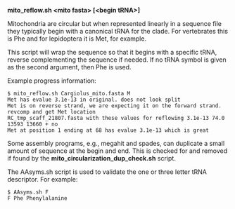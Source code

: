 
**mito_reflow.sh \<mito fasta\>  [\<begin tRNA\>]**

Mitochondria are circular but when represented linearly in a sequence file they typically begin with a canonical tRNA for the clade.
For vertebrates this is Phe and for lepidoptera it is Met, for example.

This script will wrap the sequence so that it begins with a specific tRNA, reverse complementing the sequence if needed.
If no tRNA symbol is given as the second argument, then Phe is used.

Example progress information:
```
$ mito_reflow.sh Cargiolus_mito.fasta M
Met has evalue 3.1e-13 in original. does not look split
Met is on reverse strand, we are expecting it on the forward strand. revcomp and get Met location
RC_tmp_scaff_21807.fasta with these values for reflowing 3.1e-13 74.0 13593 13660 + no
Met at position 1 ending at 68 has evalue 3.1e-13 which is great
```

Some assembly programs, e.g., megahit and spades, can duplicate a small amount of sequence at the begin and end.
This is checked for and removed if found by the **mito_circularization_dup_check.sh** script.

The AAsyms.sh script is used to validate the one or three letter tRNA descriptor. For example:
```
$ AAsyms.sh F
F Phe Phenylalanine
```
